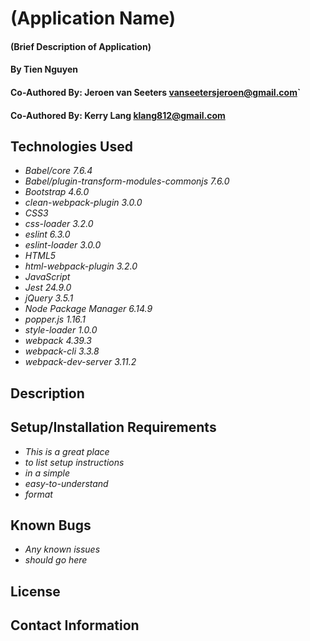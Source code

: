 # (Application Name)

#### (Brief Description of Application)

#### By Tien Nguyen
#### Co-Authored By: Jeroen van Seeters <vanseetersjeroen@gmail.com>`
#### Co-Authored By: Kerry Lang <klang812@gmail.com>

## Technologies Used

* _Babel/core 7.6.4_
* _Babel/plugin-transform-modules-commonjs 7.6.0_
* _Bootstrap 4.6.0_
* _clean-webpack-plugin 3.0.0_
* _CSS3_
* _css-loader 3.2.0_
* _eslint 6.3.0_
* _eslint-loader 3.0.0_
* _HTML5_
* _html-webpack-plugin 3.2.0_
* _JavaScript_
* _Jest 24.9.0_
* _jQuery 3.5.1_
* _Node Package Manager 6.14.9_
* _popper.js 1.16.1_
* _style-loader 1.0.0_
* _webpack 4.39.3_
* _webpack-cli 3.3.8_
* _webpack-dev-server 3.11.2_

## Description

## Setup/Installation Requirements

* _This is a great place_
* _to list setup instructions_
* _in a simple_
* _easy-to-understand_
* _format_

## Known Bugs

* _Any known issues_
* _should go here_

## License

## Contact Information